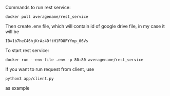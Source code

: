 Commands to run rest service:

```docker pull averagename/rest_service```   

Then create .env file, which will contain id of google drive file, in my case it will be

```ID=1b7heC46hjKrAz4DftH1FO8PYYmp_06Vs```

To start rest service:   

```docker run --env-file .env -p 80:80 averagename/rest_service```

If you want to run request from client, use

```python3 app/client.py```   

as example